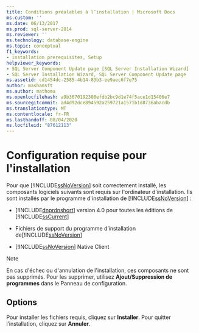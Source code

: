 ```yaml
---
title: Conditions préalables à l’installation | Microsoft Docs
ms.custom: ''
ms.date: 06/13/2017
ms.prod: sql-server-2014
ms.reviewer: ''
ms.technology: database-engine
ms.topic: conceptual
f1_keywords:
- installation prerequisites, Setup
helpviewer_keywords:
- SQL Server Component Update page [SQL Server Installation Wizard]
- SQL Server Installation Wizard, SQL Server Component Update page
ms.assetid: cd1454dc-2585-4b14-83b3-ee9aec6f7e75
author: mashamsft
ms.author: mathoma
ms.openlocfilehash: a9b3670192308efdb2bc9d1e74f5ace1d15406e7
ms.sourcegitcommit: ad4d92dce894592a259721a1571b1d8736abacdb
ms.translationtype: MT
ms.contentlocale: fr-FR
ms.lasthandoff: 08/04/2020
ms.locfileid: "87612113"
---
```

# <a name="installation-prerequisites"></a>Configuration requise pour l'installation
  Pour que [!INCLUDE[ssNoVersion](../../includes/ssnoversion-md.md)] soit correctement installé, les composants logiciels suivants sont requis sur l'ordinateur d'installation. Ils sont installés par le programme d'installation de [!INCLUDE[ssNoVersion](../../includes/ssnoversion-md.md)] :  
  
-   [!INCLUDE[dnprdnshort](../../includes/dnprdnshort-md.md)] version 4.0 pour toutes les éditions de [!INCLUDE[ssCurrent](../../includes/sscurrent-md.md)]  
  
-   Fichiers de support du programme d’installation de[!INCLUDE[ssNoVersion](../../includes/ssnoversion-md.md)]  
  
-   [!INCLUDE[ssNoVersion](../../includes/ssnoversion-md.md)] Native Client  
  
> [!NOTE]  
>  En cas d'échec ou d'annulation de l'installation, ces composants ne sont pas supprimés. Pour les supprimer, utilisez **Ajout/Suppression de programmes** dans le Panneau de configuration.  
  
## <a name="options"></a>Options  
 Pour installer les fichiers requis, cliquez sur **Installer**. Pour quitter l’installation, cliquez sur **Annuler**.  
  
  

